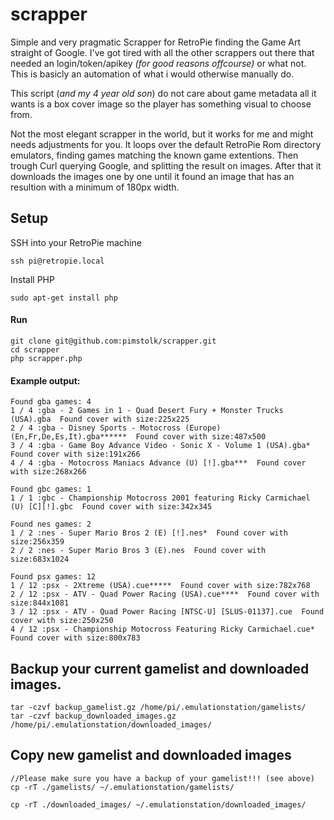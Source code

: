 # scrapper
Simple and very pragmatic Scrapper for RetroPie finding the Game Art straight of Google.
I've got tired with all the other scrappers out there that needed an login/token/apikey *(for good reasons offcourse)* or what not.
This is basicly an automation of what i would otherwise manually do.

This script (*and my 4 year old son*) do not care about game metadata all it wants is a box cover image so the player has something visual to choose from.

Not the most elegant scrapper in the world, but it works for me and might needs adjustments for you.
It loops over the default RetroPie Rom directory emulators, finding games matching the known game extentions.
Then trough Curl querying Google, and splitting the result on images.
After that it downloads the images one by one until it found an image that has an resultion with a minimum of 180px width.

## Setup
SSH into your RetroPie machine

    ssh pi@retropie.local

Install PHP

    sudo apt-get install php

#### Run
    git clone git@github.com:pimstolk/scrapper.git
    cd scrapper
    php scrapper.php


#### Example output:
    Found gba games: 4
    1 / 4 :gba - 2 Games in 1 - Quad Desert Fury + Monster Trucks (USA).gba  Found cover with size:225x225
    2 / 4 :gba - Disney Sports - Motocross (Europe) (En,Fr,De,Es,It).gba******  Found cover with size:487x500
    3 / 4 :gba - Game Boy Advance Video - Sonic X - Volume 1 (USA).gba*  Found cover with size:191x266
    4 / 4 :gba - Motocross Maniacs Advance (U) [!].gba***  Found cover with size:268x266
      
    Found gbc games: 1
    1 / 1 :gbc - Championship Motocross 2001 featuring Ricky Carmichael (U) [C][!].gbc  Found cover with size:342x345
    
    Found nes games: 2
    1 / 2 :nes - Super Mario Bros 2 (E) [!].nes*  Found cover with size:256x359
    2 / 2 :nes - Super Mario Bros 3 (E).nes  Found cover with size:683x1024
    
    Found psx games: 12
    1 / 12 :psx - 2Xtreme (USA).cue*****  Found cover with size:782x768
    2 / 12 :psx - ATV - Quad Power Racing (USA).cue****  Found cover with size:844x1081
    3 / 12 :psx - ATV - Quad Power Racing [NTSC-U] [SLUS-01137].cue  Found cover with size:250x250
    4 / 12 :psx - Championship Motocross Featuring Ricky Carmichael.cue*  Found cover with size:800x783



## Backup your current gamelist and downloaded images.

    tar -czvf backup_gamelist.gz /home/pi/.emulationstation/gamelists/
    tar -czvf backup_downloaded_images.gz /home/pi/.emulationstation/downloaded_images/


## Copy new gamelist and downloaded images

    //Please make sure you have a backup of your gamelist!!! (see above)
    cp -rT ./gamelists/ ~/.emulationstation/gamelists/
    
    cp -rT ./downloaded_images/ ~/.emulationstation/downloaded_images/


